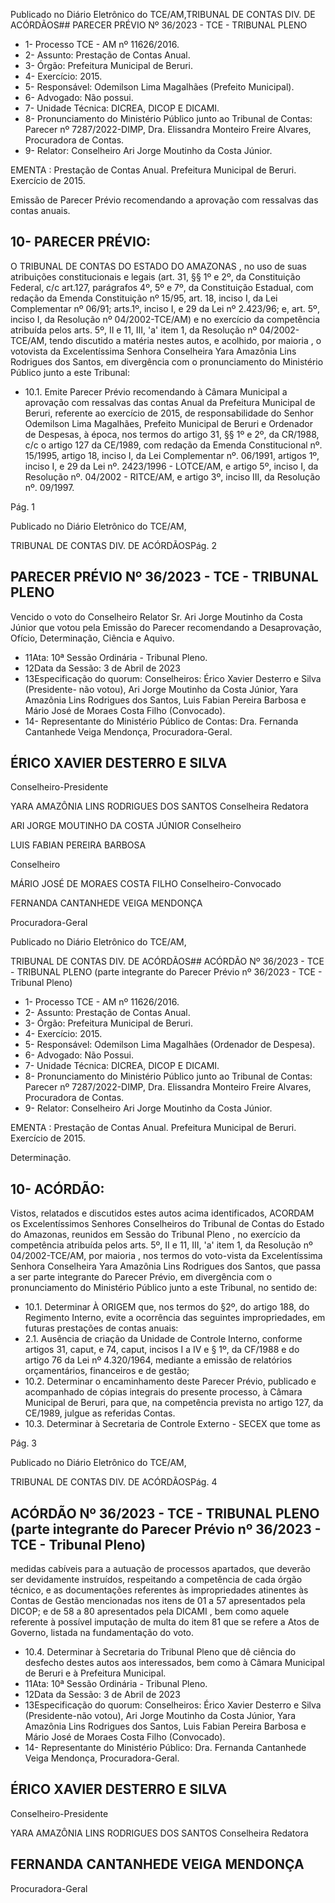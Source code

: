 Publicado  no  Diário  Eletrônico do TCE/AM,TRIBUNAL DE CONTAS DIV. DE ACÓRDÃOS## PARECER PRÉVIO Nº 36/2023 - TCE - TRIBUNAL PLENO

- 1- Processo TCE - AM nº 11626/2016.
- 2- Assunto: Prestação de Contas Anual.
- 3- Órgão: Prefeitura Municipal de Beruri.
- 4- Exercício: 2015.
- 5- Responsável: Odemilson Lima Magalhães (Prefeito Municipal).
- 6- Advogado: Não possui.
- 7- Unidade Técnica: DICREA, DICOP E DICAMI.
- 8- Pronunciamento  do  Ministério  Público  junto  ao  Tribunal  de  Contas: Parecer  nº 7287/2022-DIMP, Dra. Elissandra Monteiro Freire Alvares, Procuradora de Contas.
- 9- Relator: Conselheiro Ari Jorge Moutinho da Costa Júnior.

EMENTA :  Prestação  de  Contas  Anual.    Prefeitura Municipal de Beruri.  Exercício de 2015.

Emissão de Parecer Prévio recomendando a aprovação com ressalvas das contas anuais.

## 10-  PARECER PRÉVIO:

O  TRIBUNAL  DE  CONTAS  DO  ESTADO  DO  AMAZONAS ,  no  uso  de  suas atribuições  constitucionais  e  legais  (art.  31,  §§  1º  e  2º,  da  Constituição  Federal,  c/c art.127,  parágrafos  4º,  5º  e  7º,  da  Constituição  Estadual,  com  redação  da  Emenda Constituição nº 15/95, art. 18, inciso I, da Lei Complementar nº 06/91; arts.1º, inciso I, e 29  da  Lei  nº  2.423/96;  e,  art.  5º,  inciso  I,  da  Resolução  nº  04/2002-TCE/AM)  e  no exercício da competência atribuída pelos arts. 5º, II e 11, III, 'a' item 1, da Resolução nº 04/2002-TCE/AM, tendo discutido a matéria nestes autos, e acolhido, por maioria , o votovista da Excelentíssima Senhora Conselheira Yara Amazônia Lins Rodrigues dos Santos, em divergência com o pronunciamento do Ministério Público junto a este Tribunal:

- 10.1.  Emite Parecer Prévio recomendando à Câmara Municipal a aprovação com ressalvas das contas Anual da Prefeitura Municipal de Beruri, referente ao exercício de 2015, de responsabilidade do Senhor Odemilson  Lima  Magalhães, Prefeito  Municipal  de  Beruri  e Ordenador de Despesas, à época, nos termos do artigo 31, §§ 1º e 2º, da  CR/1988,  c/c  o  artigo  127  da  CE/1989,  com  redação  da  Emenda Constitucional nº. 15/1995, artigo 18, inciso I, da Lei Complementar nº. 06/1991, artigos 1º, inciso I, e 29 da Lei nº. 2423/1996 - LOTCE/AM, e artigo  5º,  inciso  I,  da  Resolução  nº.  04/2002  -  RITCE/AM,  e artigo 3º, inciso III, da Resolução nº. 09/1997.

Pág. 1

Publicado  no  Diário  Eletrônico do TCE/AM,

TRIBUNAL DE CONTAS DIV. DE ACÓRDÃOSPág. 2

## PARECER PRÉVIO Nº 36/2023 - TCE - TRIBUNAL PLENO

Vencido  o  voto  do  Conselheiro  Relator  Sr.  Ari  Jorge  Moutinho  da  Costa  Júnior  que votou pela Emissão do Parecer recomendando a Desaprovação, Ofício, Determinação, Ciência e Aquivo.

- 11Ata: 10ª Sessão Ordinária - Tribunal Pleno.
- 12Data da Sessão: 3 de Abril de 2023
- 13Especificação do quorum: Conselheiros: Érico Xavier Desterro e Silva (Presidente-  não  votou),  Ari  Jorge  Moutinho  da  Costa  Júnior,  Yara  Amazônia  Lins Rodrigues dos Santos, Luis Fabian Pereira Barbosa e Mário José de  Moraes Costa Filho (Convocado).
- 14-  Representante do Ministério Público de Contas: Dra. Fernanda Cantanhede Veiga Mendonça, Procuradora-Geral.

## ÉRICO XAVIER DESTERRO E SILVA

Conselheiro-Presidente

YARA AMAZÔNIA LINS RODRIGUES DOS SANTOS Conselheira Redatora

ARI JORGE MOUTINHO DA COSTA JÚNIOR Conselheiro

LUIS FABIAN PEREIRA BARBOSA

Conselheiro

MÁRIO JOSÉ DE MORAES COSTA FILHO Conselheiro-Convocado

FERNANDA CANTANHEDE VEIGA MENDONÇA

Procuradora-Geral

Publicado  no  Diário  Eletrônico do TCE/AM,

TRIBUNAL DE CONTAS DIV. DE ACÓRDÃOS## ACÓRDÃO Nº 36/2023 - TCE - TRIBUNAL PLENO (parte integrante do Parecer Prévio nº 36/2023 - TCE - Tribunal Pleno)

- 1- Processo TCE - AM nº 11626/2016.
- 2- Assunto: Prestação de Contas Anual.
- 3- Órgão: Prefeitura Municipal de Beruri.
- 4- Exercício: 2015.
- 5- Responsável: Odemilson Lima Magalhães (Ordenador de Despesa).
- 6- Advogado: Não Possui.
- 7- Unidade Técnica: DICREA, DICOP E DICAMI.
- 8- Pronunciamento  do  Ministério  Público  junto  ao  Tribunal  de  Contas: Parecer  nº 7287/2022-DIMP, Dra. Elissandra Monteiro Freire Alvares, Procuradora de Contas.
- 9- Relator: Conselheiro Ari Jorge Moutinho da Costa Júnior.

EMENTA :  Prestação  de  Contas  Anual.    Prefeitura Municipal de Beruri. Exercício de 2015.

Determinação.

## 10-  ACÓRDÃO:

Vistos, relatados e discutidos estes autos acima identificados, ACORDAM os Excelentíssimos Senhores Conselheiros do Tribunal de Contas do Estado do Amazonas, reunidos em Sessão do Tribunal Pleno , no exercício da competência atribuída pelos arts. 5º, II e 11, III, 'a' item 1, da Resolução nº 04/2002-TCE/AM, por maioria , nos termos do voto-vista  da  Excelentíssima  Senhora  Conselheira  Yara  Amazônia  Lins  Rodrigues  dos Santos,  que  passa  a  ser  parte  integrante  do  Parecer  Prévio, em  divergência com  o pronunciamento do Ministério Público junto a este Tribunal, no sentido de:

- 10.1. Determinar À  ORIGEM que,  nos  termos  do  §2º,  do  artigo  188,  do Regimento Interno,  evite  a  ocorrência  das  seguintes  impropriedades, em futuras prestações de contas anuais:
- 2.1. Ausência de criação da Unidade de Controle Interno, conforme artigos 31, caput, e 74, caput, incisos I a IV e § 1º, da CF/1988 e do artigo  76  da  Lei  nº  4.320/1964,  mediante  a  emissão  de  relatórios orçamentários, financeiros e de gestão;
- 10.2. Determinar o  encaminhamento  deste  Parecer  Prévio,  publicado  e acompanhado  de  cópias  integrais  do  presente  processo,  à  Câmara Municipal de Beruri, para que, na competência prevista no artigo 127, da CE/1989, julgue as referidas Contas.
- 10.3. Determinar à  Secretaria  de  Controle  Externo  -  SECEX que tome as

Pág. 3

Publicado  no  Diário  Eletrônico do TCE/AM,

TRIBUNAL DE CONTAS DIV. DE ACÓRDÃOSPág. 4

## ACÓRDÃO Nº 36/2023 - TCE - TRIBUNAL PLENO (parte integrante do Parecer Prévio nº 36/2023 - TCE - Tribunal Pleno)

medidas  cabíveis  para  a  autuação  de  processos  apartados,  que deverão  ser  devidamente  instruídos,  respeitando  a  competência  de cada órgão técnico, e as documentações referentes às impropriedades atinentes  às Contas de Gestão mencionadas nos itens  de  01  a  57 apresentados pela DICOP; e de 58 a 80 apresentados pela DICAMI , bem como aquele referente à possível imputação de multa do item 81 que se refere a Atos de Governo, listada na fundamentação do voto.

- 10.4. Determinar à Secretaria do Tribunal Pleno que dê ciência do desfecho destes  autos  aos  interessados,  bem  como  à  Câmara  Municipal  de Beruri e à Prefeitura Municipal.
- 11Ata: 10ª Sessão Ordinária - Tribunal Pleno.
- 12Data da Sessão: 3 de Abril de 2023
- 13Especificação do quorum: Conselheiros: Érico Xavier Desterro e Silva (Presidente-não  votou),  Ari  Jorge  Moutinho  da  Costa  Júnior,  Yara  Amazônia  Lins Rodrigues dos Santos, Luis Fabian Pereira Barbosa e Mário José de  Moraes Costa Filho (Convocado).
- 14-  Representante do Ministério Público: Dra. Fernanda Cantanhede Veiga Mendonça, Procuradora-Geral.

## ÉRICO XAVIER DESTERRO E SILVA

Conselheiro-Presidente

YARA AMAZÔNIA LINS RODRIGUES DOS SANTOS Conselheira Redatora

## FERNANDA CANTANHEDE VEIGA MENDONÇA

Procuradora-Geral